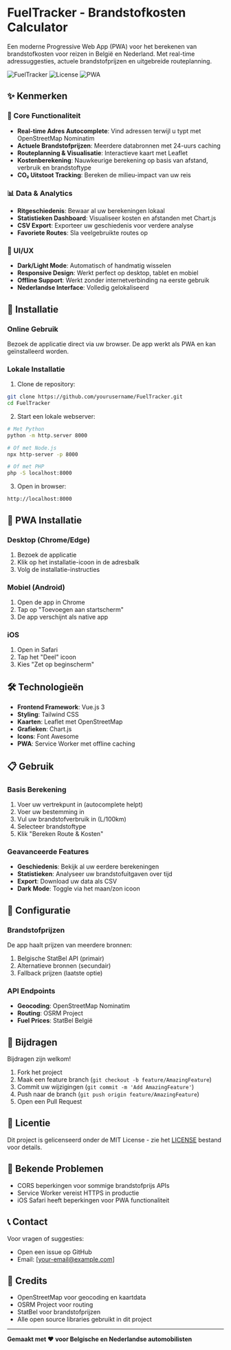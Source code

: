 # FuelTracker - Brandstofkosten Calculator

Een moderne Progressive Web App (PWA) voor het berekenen van brandstofkosten voor reizen in België en Nederland. Met real-time adressuggesties, actuele brandstofprijzen en uitgebreide routeplanning.

![FuelTracker](https://img.shields.io/badge/version-1.0.0-blue)
![License](https://img.shields.io/badge/license-MIT-green)
![PWA](https://img.shields.io/badge/PWA-ready-orange)

## ✨ Kenmerken

### 🚗 Core Functionaliteit
- **Real-time Adres Autocomplete**: Vind adressen terwijl u typt met OpenStreetMap Nominatim
- **Actuele Brandstofprijzen**: Meerdere databronnen met 24-uurs caching
- **Routeplanning & Visualisatie**: Interactieve kaart met Leaflet
- **Kostenberekening**: Nauwkeurige berekening op basis van afstand, verbruik en brandstoftype
- **CO₂ Uitstoot Tracking**: Bereken de milieu-impact van uw reis

### 📊 Data & Analytics
- **Ritgeschiedenis**: Bewaar al uw berekeningen lokaal
- **Statistieken Dashboard**: Visualiseer kosten en afstanden met Chart.js
- **CSV Export**: Exporteer uw geschiedenis voor verdere analyse
- **Favoriete Routes**: Sla veelgebruikte routes op

### 🎨 UI/UX
- **Dark/Light Mode**: Automatisch of handmatig wisselen
- **Responsive Design**: Werkt perfect op desktop, tablet en mobiel
- **Offline Support**: Werkt zonder internetverbinding na eerste gebruik
- **Nederlandse Interface**: Volledig gelokaliseerd

## 🚀 Installatie

### Online Gebruik
Bezoek de applicatie direct via uw browser. De app werkt als PWA en kan geïnstalleerd worden.

### Lokale Installatie

1. Clone de repository:
```bash
git clone https://github.com/yourusername/FuelTracker.git
cd FuelTracker
```

2. Start een lokale webserver:
```bash
# Met Python
python -m http.server 8000

# Of met Node.js
npx http-server -p 8000

# Of met PHP
php -S localhost:8000
```

3. Open in browser:
```
http://localhost:8000
```

## 📱 PWA Installatie

### Desktop (Chrome/Edge)
1. Bezoek de applicatie
2. Klik op het installatie-icoon in de adresbalk
3. Volg de installatie-instructies

### Mobiel (Android)
1. Open de app in Chrome
2. Tap op "Toevoegen aan startscherm"
3. De app verschijnt als native app

### iOS
1. Open in Safari
2. Tap het "Deel" icoon
3. Kies "Zet op beginscherm"

## 🛠️ Technologieën

- **Frontend Framework**: Vue.js 3
- **Styling**: Tailwind CSS
- **Kaarten**: Leaflet met OpenStreetMap
- **Grafieken**: Chart.js
- **Icons**: Font Awesome
- **PWA**: Service Worker met offline caching

## 📋 Gebruik

### Basis Berekening
1. Voer uw vertrekpunt in (autocomplete helpt)
2. Voer uw bestemming in
3. Vul uw brandstofverbruik in (L/100km)
4. Selecteer brandstoftype
5. Klik "Bereken Route & Kosten"

### Geavanceerde Features
- **Geschiedenis**: Bekijk al uw eerdere berekeningen
- **Statistieken**: Analyseer uw brandstofuitgaven over tijd
- **Export**: Download uw data als CSV
- **Dark Mode**: Toggle via het maan/zon icoon

## 🔧 Configuratie

### Brandstofprijzen
De app haalt prijzen van meerdere bronnen:
1. Belgische StatBel API (primair)
2. Alternatieve bronnen (secundair)
3. Fallback prijzen (laatste optie)

### API Endpoints
- **Geocoding**: OpenStreetMap Nominatim
- **Routing**: OSRM Project
- **Fuel Prices**: StatBel België

## 🤝 Bijdragen

Bijdragen zijn welkom! 

1. Fork het project
2. Maak een feature branch (`git checkout -b feature/AmazingFeature`)
3. Commit uw wijzigingen (`git commit -m 'Add AmazingFeature'`)
4. Push naar de branch (`git push origin feature/AmazingFeature`)
5. Open een Pull Request

## 📝 Licentie

Dit project is gelicenseerd onder de MIT License - zie het [LICENSE](LICENSE) bestand voor details.

## 🐛 Bekende Problemen

- CORS beperkingen voor sommige brandstofprijs APIs
- Service Worker vereist HTTPS in productie
- iOS Safari heeft beperkingen voor PWA functionaliteit

## 📞 Contact

Voor vragen of suggesties:
- Open een issue op GitHub
- Email: [your-email@example.com]

## 🙏 Credits

- OpenStreetMap voor geocoding en kaartdata
- OSRM Project voor routing
- StatBel voor brandstofprijzen
- Alle open source libraries gebruikt in dit project

---

**Gemaakt met ❤️ voor Belgische en Nederlandse automobilisten**